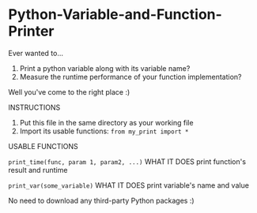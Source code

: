 # Python-Variable-and-Function-Printer
Ever wanted to... 
1. Print a python variable along with its variable name?
2. Measure the runtime performance of your function implementation? 

Well you've come to the right place :)

INSTRUCTIONS
1. Put this file in the same directory as your working file
2. Import its usable functions: `from my_print import *`

USABLE FUNCTIONS

`print_time(func, param 1, param2, ...)`
    WHAT IT DOES    print function's result and runtime

`print_var(some_variable)`
    WHAT IT DOES    print variable's name and value  

No need to download any third-party Python packages :)
